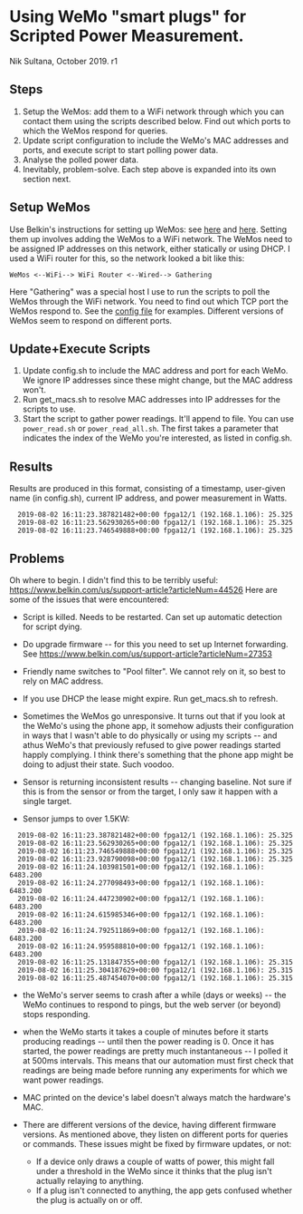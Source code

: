 # Using WeMo "smart plugs" for Scripted Power Measurement.

Nik Sultana, October 2019. r1


Steps
-----
1. Setup the WeMos: add them to a WiFi network through which you can contact them using the scripts described below. Find out which ports to which the WeMos respond for queries.
2. Update script configuration to include the WeMo's MAC addresses and ports, and execute script to start polling power data.
3. Analyse the polled power data.
4. Inevitably, problem-solve.
Each step above is expanded into its own section next.


Setup WeMos
-----------
Use Belkin's instructions for setting up WeMos:
see [here](https://www.belkin.com/us/p/P-F7C029/)
and [here](https://www.belkin.com/us/support-article?articleNum=80142).
Setting them up involves adding the WeMos to a WiFi network. The WeMos need
to be assigned IP addresses on this network, either statically or using DHCP.
I used a WiFi router for this, so the network looked a bit like this:
```
WeMos <--WiFi--> WiFi Router <--Wired--> Gathering
```
Here "Gathering" was a special host I use to run the scripts to poll the WeMos
through the WiFi network.
You need to find out which TCP port the WeMos respond to. See the [config file](config.sh)
for examples. Different versions of WeMos seem to respond on different ports.


Update+Execute Scripts
----------------------
1. Update config.sh to include the MAC address and port for each WeMo. We ignore IP addresses since these might change, but the MAC address won't.
2. Run get_macs.sh to resolve MAC addresses into IP addresses for the scripts to use.
3. Start the script to gather power readings. It'll append to file. You can use `power_read.sh` or `power_read_all.sh`. The first takes a parameter that indicates the index of the WeMo you're interested, as listed in config.sh.


Results
-------
Results are produced in this format, consisting of a timestamp, user-given name (in config.sh), current IP address, and power measurement in Watts.
```
  2019-08-02 16:11:23.387821482+00:00 fpga12/1 (192.168.1.106): 25.325
  2019-08-02 16:11:23.562930265+00:00 fpga12/1 (192.168.1.106): 25.325
  2019-08-02 16:11:23.746549888+00:00 fpga12/1 (192.168.1.106): 25.325
```


Problems
--------
Oh where to begin.
I didn't find this to be terribly useful: https://www.belkin.com/us/support-article?articleNum=44526
Here are some of the issues that were encountered:

* Script is killed. Needs to be restarted. Can set up automatic detection for script dying.

* Do upgrade firmware -- for this you need to set up Internet forwarding. See https://www.belkin.com/us/support-article?articleNum=27353

* Friendly name switches to "Pool filter". We cannot rely on it, so best to rely on MAC address.

* If you use DHCP the lease might expire. Run get_macs.sh to refresh.

* Sometimes the WeMos go unresponsive.
  It turns out that if you look at the WeMo's using the phone app, it
  somehow adjusts their configuration in ways that I wasn't able to do
  physically or using my scripts -- and athus WeMo's that previously
  refused to give power readings started happly complying. I think there's
  something that the phone app might be doing to adjust their state. Such
  voodoo.

* Sensor is returning inconsistent results -- changing baseline. Not sure if this is from the sensor or from the target, I only saw it happen with a single target.
* Sensor jumps to over 1.5KW:
```
  2019-08-02 16:11:23.387821482+00:00 fpga12/1 (192.168.1.106): 25.325
  2019-08-02 16:11:23.562930265+00:00 fpga12/1 (192.168.1.106): 25.325
  2019-08-02 16:11:23.746549888+00:00 fpga12/1 (192.168.1.106): 25.325
  2019-08-02 16:11:23.928790098+00:00 fpga12/1 (192.168.1.106): 25.325
  2019-08-02 16:11:24.103981501+00:00 fpga12/1 (192.168.1.106): 6483.200
  2019-08-02 16:11:24.277098493+00:00 fpga12/1 (192.168.1.106): 6483.200
  2019-08-02 16:11:24.447230902+00:00 fpga12/1 (192.168.1.106): 6483.200
  2019-08-02 16:11:24.615985346+00:00 fpga12/1 (192.168.1.106): 6483.200
  2019-08-02 16:11:24.792511869+00:00 fpga12/1 (192.168.1.106): 6483.200
  2019-08-02 16:11:24.959588810+00:00 fpga12/1 (192.168.1.106): 6483.200
  2019-08-02 16:11:25.131847355+00:00 fpga12/1 (192.168.1.106): 25.315
  2019-08-02 16:11:25.304187629+00:00 fpga12/1 (192.168.1.106): 25.315
  2019-08-02 16:11:25.487454070+00:00 fpga12/1 (192.168.1.106): 25.315
```

* the WeMo's server seems to crash after a while (days or weeks) -- the WeMo continues to respond to pings, but the web server (or beyond) stops responding.

* when the WeMo starts it takes a couple of minutes before it starts producing readings -- until then the power reading is 0. Once it has started, the power readings are pretty much instantaneous -- I polled it at 500ms intervals. This means that our automation must first check that readings are being made before running any experiments for which we want power readings.

* MAC printed on the device's label doesn't always match the hardware's MAC.

* There are different versions of the device, having different firmware versions. As mentioned above, they listen on different ports for queries or commands. These issues might be fixed by firmware updates, or not:
  - If a device only draws a couple of watts of power, this might fall under a threshold in the WeMo since it thinks that the plug isn't actually relaying to anything.
  - If a plug isn't connected to anything, the app gets confused whether the plug is actually on or off.
